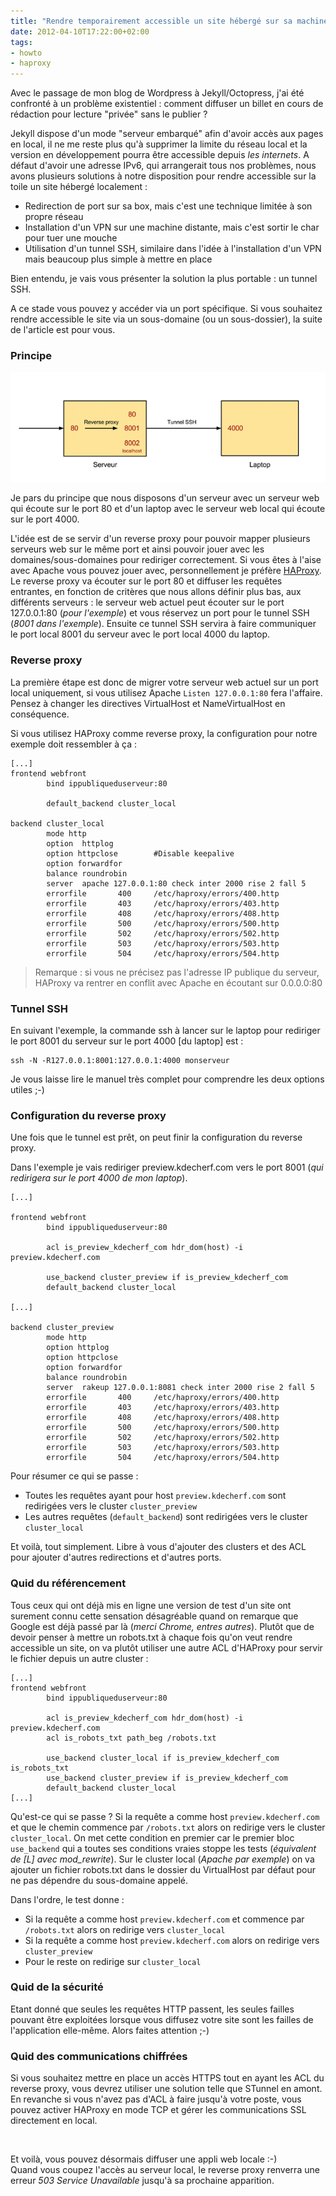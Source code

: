 ```yaml
---
title: "Rendre temporairement accessible un site hébergé sur sa machine"
date: 2012-04-10T17:22:00+02:00
tags:
- howto
- haproxy
---
```


Avec le passage de mon blog de Wordpress à Jekyll/Octopress, j'ai été confronté à un problème existentiel : comment diffuser un billet en cours de rédaction pour lecture "privée" sans le publier ?

Jekyll dispose d'un mode "serveur embarqué" afin d'avoir accès aux pages en local, il ne me reste plus qu'à supprimer la limite du réseau local et la version en développement pourra être accessible depuis _les internets_.
A défaut d'avoir une adresse IPv6, qui arrangerait tous nos problèmes, nous avons plusieurs solutions à notre disposition pour rendre accessible sur la toile un site hébergé localement :

 * Redirection de port sur sa box, mais c'est une technique limitée à son propre réseau
 * Installation d'un VPN sur une machine distante, mais c'est sortir le char pour tuer une mouche
 * Utilisation d'un tunnel SSH, similaire dans l'idée à l'installation d'un VPN mais beaucoup plus simple à mettre en place

Bien entendu, je vais vous présenter la solution la plus portable : un tunnel SSH.

A ce stade vous pouvez y accéder via un port spécifique. Si vous souhaitez rendre accessible le site via un sous-domaine (ou un sous-dossier), la suite de l'article est pour vous.

### Principe

![Principe](temporary-online.png)

Je pars du principe que nous disposons d'un serveur avec un serveur web qui écoute sur le port 80 et d'un laptop avec le serveur web local qui écoute sur le port 4000.

L'idée est de se servir d'un reverse proxy pour pouvoir mapper plusieurs serveurs web sur le même port et ainsi pouvoir jouer avec les domaines/sous-domaines pour rediriger correctement. Si vous êtes à l'aise avec Apache vous pouvez jouer avec, personnellement je préfère [HAProxy](http://haproxy.1wt.eu/).  
Le reverse proxy va écouter sur le port 80 et diffuser les requêtes entrantes, en fonction de critères que nous allons définir plus bas, aux différents serveurs : le serveur web actuel peut écouter sur le port 127.0.0.1:80 (_pour l'exemple_) et vous réservez un port pour le tunnel SSH (_8001 dans l'exemple_). Ensuite ce tunnel SSH servira à faire communiquer le port local 8001 du serveur avec le port local 4000 du laptop.


### Reverse proxy

La première étape est donc de migrer votre serveur web actuel sur un port local uniquement, si vous utilisez Apache `Listen 127.0.0.1:80` fera l'affaire. Pensez à changer les directives VirtualHost et NameVirtualHost en conséquence.

Si vous utilisez HAProxy comme reverse proxy, la configuration pour notre exemple doit ressembler à ça :

``` text
[...]
frontend webfront
        bind ippubliqueduserveur:80

        default_backend cluster_local

backend cluster_local
        mode http
        option  httplog
        option httpclose        #Disable keepalive
        option forwardfor
        balance roundrobin
        server  apache 127.0.0.1:80 check inter 2000 rise 2 fall 5
        errorfile       400     /etc/haproxy/errors/400.http
        errorfile       403     /etc/haproxy/errors/403.http
        errorfile       408     /etc/haproxy/errors/408.http
        errorfile       500     /etc/haproxy/errors/500.http
        errorfile       502     /etc/haproxy/errors/502.http
        errorfile       503     /etc/haproxy/errors/503.http
        errorfile       504     /etc/haproxy/errors/504.http
```

> Remarque : si vous ne précisez pas l'adresse IP publique du serveur, HAProxy va rentrer en conflit avec Apache en écoutant sur 0.0.0.0:80


### Tunnel SSH

En suivant l'exemple, la commande ssh à lancer sur le laptop pour rediriger le port 8001 du serveur sur le port 4000 [du laptop] est :
``` text
ssh -N -R127.0.0.1:8001:127.0.0.1:4000 monserveur
```

Je vous laisse lire le manuel très complet pour comprendre les deux options utiles ;-)

### Configuration du reverse proxy

Une fois que le tunnel est prêt, on peut finir la configuration du reverse proxy.

Dans l'exemple je vais rediriger preview.kdecherf.com vers le port 8001 (_qui redirigera sur le port 4000 de mon laptop_).

``` text
[...]

frontend webfront
        bind ippubliqueduserveur:80

        acl is_preview_kdecherf_com hdr_dom(host) -i preview.kdecherf.com

        use_backend cluster_preview if is_preview_kdecherf_com
        default_backend cluster_local

[...]

backend cluster_preview
        mode http
        option httplog
        option httpclose
        option forwardfor
        balance roundrobin
        server  rakeup 127.0.0.1:8081 check inter 2000 rise 2 fall 5
        errorfile       400     /etc/haproxy/errors/400.http
        errorfile       403     /etc/haproxy/errors/403.http
        errorfile       408     /etc/haproxy/errors/408.http
        errorfile       500     /etc/haproxy/errors/500.http
        errorfile       502     /etc/haproxy/errors/502.http
        errorfile       503     /etc/haproxy/errors/503.http
        errorfile       504     /etc/haproxy/errors/504.http
```

Pour résumer ce qui se passe :

 * Toutes les requêtes ayant pour host `preview.kdecherf.com` sont redirigées vers le cluster `cluster_preview`
 * Les autres requêtes (`default_backend`) sont redirigées vers le cluster `cluster_local`

Et voilà, tout simplement. Libre à vous d'ajouter des clusters et des ACL pour ajouter d'autres redirections et d'autres ports.

### Quid du référencement

Tous ceux qui ont déjà mis en ligne une version de test d'un site ont surement connu cette sensation désagréable quand on remarque que Google est déjà passé par là (_merci Chrome, entres autres_). Plutôt que de devoir penser à mettre un robots.txt à chaque fois qu'on veut rendre accessible un site, on va plutôt utiliser une autre ACL d'HAProxy pour servir le fichier depuis un autre cluster :

``` text
[...]
frontend webfront
        bind ippubliqueduserveur:80

        acl is_preview_kdecherf_com hdr_dom(host) -i preview.kdecherf.com
        acl is_robots_txt path_beg /robots.txt

        use_backend cluster_local if is_preview_kdecherf_com is_robots_txt
        use_backend cluster_preview if is_preview_kdecherf_com
        default_backend cluster_local
[...]
```

Qu'est-ce qui se passe ? Si la requête a comme host `preview.kdecherf.com` et que le chemin commence par `/robots.txt` alors on redirige vers le cluster `cluster_local`. On met cette condition en premier car le premier bloc `use_backend` qui a toutes ses conditions vraies stoppe les tests (*équivalent de [L] avec mod_rewrite*).
Sur le cluster local (_Apache par exemple_) on va ajouter un fichier robots.txt dans le dossier du VirtualHost par défaut pour ne pas dépendre du sous-domaine appelé.

Dans l'ordre, le test donne :

 * Si la requête a comme host `preview.kdecherf.com` et commence par `/robots.txt` alors on redirige vers `cluster_local`
 * Si la requête a comme host `preview.kdecherf.com` alors on redirige vers `cluster_preview`
 * Pour le reste on redirige sur `cluster_local`


### Quid de la sécurité

Etant donné que seules les requêtes HTTP passent, les seules failles pouvant être exploitées lorsque vous diffusez votre site sont les failles de l'application elle-même. Alors faites attention ;-)


### Quid des communications chiffrées

Si vous souhaitez mettre en place un accès HTTPS tout en ayant les ACL du reverse proxy, vous devrez utiliser une solution telle que STunnel en amont. En revanche si vous n'avez pas d'ACL à faire jusqu'à votre poste, vous pouvez activer HAProxy en mode TCP et gérer les communications SSL directement en local.


&nbsp;


Et voilà, vous pouvez désormais diffuser une appli web locale :-)  
Quand vous coupez l'accès au serveur local, le reverse proxy renverra une erreur _503 Service Unavailable_ jusqu'à sa prochaine apparition.

